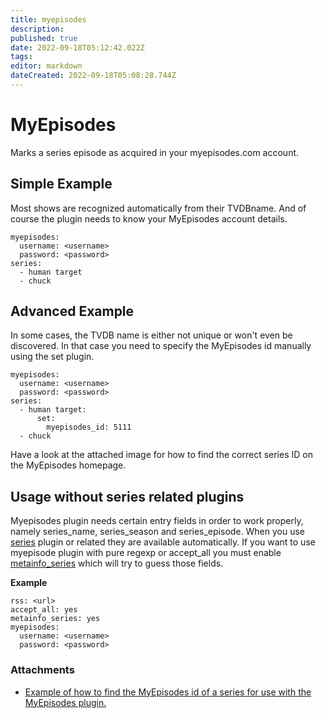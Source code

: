 ```yaml
---
title: myepisodes
description: 
published: true
date: 2022-09-18T05:12:42.022Z
tags: 
editor: markdown
dateCreated: 2022-09-18T05:08:28.744Z
---
```


# MyEpisodes
Marks a series episode as acquired in your myepisodes.com account.


## Simple Example
Most shows are recognized automatically from their TVDBname. And of course the plugin needs to know your MyEpisodes account details.

```
myepisodes:
  username: <username>
  password: <password>
series:
  - human target
  - chuck
```


## Advanced Example
In some cases, the TVDB name is either not unique or won't even be discovered. In that case you need to specify the MyEpisodes id manually using the set plugin.

```
myepisodes:
  username: <username>
  password: <password>
series:
  - human target:
      set:
        myepisodes_id: 5111 
  - chuck
```
 
Have a look at the attached image for how to find the correct series ID on the MyEpisodes homepage. 

## Usage without series related plugins
Myepisodes plugin needs certain entry fields in order to work properly, namely series_name, series_season and series_episode. When you use [series](/Plugins/series) plugin or related they are available automatically. If you want to use myepisode plugin with pure regexp or accept_all you must enable [metainfo_series](/Plugins/metainfo_series) which will try to guess those fields.

**Example**

```
rss: <url>
accept_all: yes
metainfo_series: yes
myepisodes:
  username: <username>
  password: <password>
```
### Attachments
* [Example of how to find the MyEpisodes id of a series for use with the MyEpisodes plugin.](/attachments/Plugins/myepisodes/myepexamp.png)